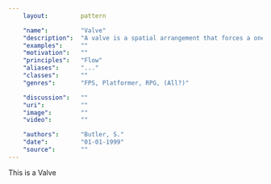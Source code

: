```yaml
---
    layout:         pattern

    "name":         "Valve"
    "description":  "A valve is a spatial arrangement that forces a one way flow of play"
    "examples":     ""
    "motivation":   ""
    "principles":   "Flow"
    "aliases":      "..."
    "classes":      ""
    "genres":       "FPS, Platformer, RPG, (All?)"

    "discussion":   ""
    "uri":          ""
    "image":        ""
    "video":        ""

    "authors":      "Butler, S."
    "date":         "01-01-1999"
    "source":       ""
---
```


This is a Valve
